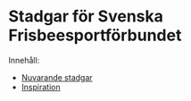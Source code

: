 # Stadgar för Svenska Frisbeesportförbundet

Innehåll:

* [Nuvarande stadgar](Svenska_Frisbeesportförbundet_Stadgar.PDF)
* [Inspiration](INSPIRATION.md)
